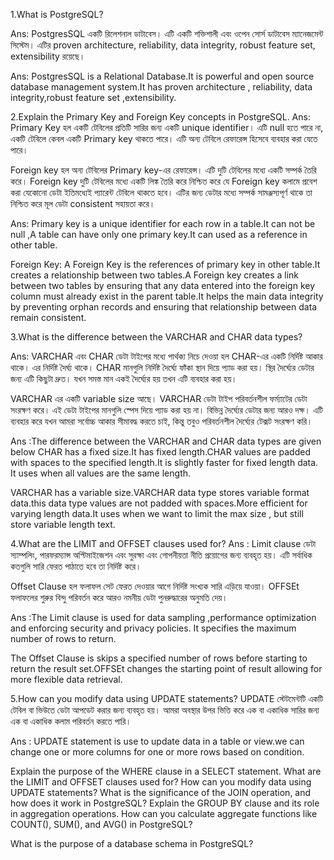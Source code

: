 1.What is PostgreSQL?

Ans: PostgresSQL একটি রিলেশনাল ডাটাবেস। এটি একটি শক্তিশালী এবং ওপেন সোর্স ডাটাবেস ম্যানেজমেন্ট সিস্টেম। এটির proven architecture, reliability, data integrity, robust feature set, extensibility রয়েছে।

Ans: PostgresSQL is a Relational Database.It is powerful and open source database management system.It has proven architecture , reliability, data integrity,robust feature set ,extensibility.


2.Explain the Primary Key and Foreign Key concepts in PostgreSQL.
Ans: Primary Key হল একটি টেবিলের প্রতিটি সারির জন্য একটি unique identifier। এটি null হতে পারে না, একটি টেবিলে কেবল একটি  Primary key থাকতে পারে। এটি অন্য টেবিলে রেফারেন্স হিসেবে ব্যবহার করা যেতে পারে।

Foreign key হল অন্য টেবিলের Primary key-এর রেফারেন্স। এটি দুটি টেবিলের মধ্যে একটি সম্পর্ক তৈরি করে। Foreign key দুটি টেবিলের মধ্যে একটি লিঙ্ক তৈরি করে নিশ্চিত করে যে Foreign key কলামে প্রবেশ করা যেকোনো ডেটা ইতিমধ্যেই প্যারেন্ট টেবিলে  থাকতে হবে। এটির  জন্য  ডেটার মধ্যে সম্পর্ক সামঞ্জস্যপূর্ণ থাকে তা নিশ্চিত করে মূল ডেটা consistent  সহায়তা করে।

Ans: Primary key is a unique identifier for each row in a table.It can not be null ,A table can have only one primary key.It can used as a reference in other table.

Foreign Key: A Foreign Key is the references of primary key in other table.It creates a relationship between two tables.A Foreign key creates a link between two tables by ensuring that any data entered into the foreign key column must already exist in the parent table.It helps the main data integrity by preventing orphan records and ensuring that relationship between data remain consistent.


3.What is the difference between the VARCHAR and CHAR data types?

Ans: VARCHAR এবং CHAR ডেটা টাইপের মধ্যে পার্থক্য নিচে দেওয়া হল
CHAR-এর একটি নির্দিষ্ট আকার থাকে। এর নির্দিষ্ট দৈর্ঘ্য থাকে। CHAR মানগুলি নির্দিষ্ট দৈর্ঘ্যে ফাঁকা স্থান দিয়ে প্যাড করা হয়। স্থির দৈর্ঘ্যের ডেটার জন্য এটি কিছুটা দ্রুত। যখন সমস্ত মান একই দৈর্ঘ্যের হয় তখন এটি ব্যবহার করা হয়।

VARCHAR এর একটি variable size আছে। VARCHAR ডেটা টাইপ পরিবর্তনশীল ফর্ম্যাটের ডেটা সংরক্ষণ করে। এই ডেটা টাইপের মানগুলি স্পেস দিয়ে প্যাড করা হয় না। বিভিন্ন দৈর্ঘ্যের ডেটার জন্য আরও দক্ষ। এটি ব্যবহার করে যখন আমরা সর্বোচ্চ আকার সীমাবদ্ধ করতে চাই, কিন্তু তবুও পরিবর্তনশীল দৈর্ঘ্যের টেক্সট সংরক্ষণ করি।

Ans :The difference between the VARCHAR and CHAR data types are given below
CHAR has a fixed size.It has fixed length.CHAR values are padded with spaces to the specified length.It is slightly faster for fixed length data. It uses when all values are the same length.

VARCHAR has a variable size.VARCHAR data type stores variable format data.this data type values are not padded with spaces.More efficient for varying length data.It uses when we want to limit the max size , but still store variable length text.



4.What are the LIMIT and OFFSET clauses used for?
Ans :
Limit clause ডেটা স্যাম্পলিং, পারফরম্যান্স অপ্টিমাইজেশন এবং সুরক্ষা এবং গোপনীয়তা নীতি প্রয়োগের জন্য ব্যবহৃত হয়। এটি সর্বাধিক কতগুলি সারি ফেরত পাঠাতে হবে তা নির্দিষ্ট করে।

Offset Clause হল ফলাফল সেট ফেরত দেওয়ার আগে নির্দিষ্ট সংখ্যক সারি এড়িয়ে যাওয়া। OFFSEt ফলাফলের শুরুর বিন্দু পরিবর্তন করে আরও নমনীয় ডেটা পুনরুদ্ধারের অনুমতি দেয়।

Ans :The Limit clause is used for data sampling ,performance optimization and enforcing security  and privacy policies. It specifies the maximum number of rows to return.

The Offset Clause is skips a specified number of rows before starting to return the result set.OFFSEt changes the starting point of result allowing for more flexible data retrieval.


5.How can you modify data using UPDATE statements?
UPDATE স্টেটমেন্টটি একটি টেবিল বা ভিউতে ডেটা আপডেট করার জন্য ব্যবহৃত হয়। আমরা অবস্থার উপর ভিত্তি করে এক বা একাধিক সারির জন্য এক বা একাধিক কলাম পরিবর্তন করতে পারি।

Ans : UPDATE statement is use to update data  in a table or view.we can change one or more columns for one or more rows based on condition.

Explain the purpose of the WHERE clause in a SELECT statement.
What are the LIMIT and OFFSET clauses used for?
How can you modify data using UPDATE statements?
What is the significance of the JOIN operation, and how does it work in PostgreSQL?
Explain the GROUP BY clause and its role in aggregation operations.
How can you calculate aggregate functions like COUNT(), SUM(), and AVG() in PostgreSQL?

What is the purpose of a database schema in PostgreSQL?